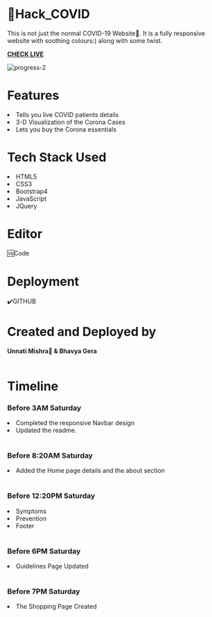 #  📍Hack_COVID

This is not just the normal COVID-19 Website📱. It is a fully responsive website with soothing colours:) along with some twist.
<br>

<b><a href="http://hack-covid.xyz/">CHECK LIVE</a></b>

<img src="https://i.ibb.co/GQcL9pF/progress-2.png" alt="progress-2" border="0">
<br>

<h1>Features</h1>

<li>Tells you live COVID patients details</li>
<li>3-D Visualization of the Corona Cases</li>
<li>Lets you buy the Corona essentials</li>

<h1>Tech Stack Used</h1>
<li>HTML5</li>
<li>CSS3</li>
<li>Bootstrap4</li>
<li>JavaScript</li>
<li>JQuery</li>


<h1>Editor</h1>
🆚Code

<h1>Deployment</h1>✔️GITHUB

<h1>Created and Deployed by</h1>
  <b>Unnati Mishra🙎 & Bhavya Gera</b>
  <br><br>
  
  <h1>Timeline</h1>
  
<h3>Before 3AM Saturday</h3>
<li>Completed the responsive Navbar design</li>
<li>Updated the readme.</li>
<br>

<h3>Before 8:20AM Saturday</h3>
<li> Added the Home page details and the about section</li>
<br>

<h3>Before 12:20PM Saturday</h3>
<li>Symptoms</li>
<li>Prevention</li>
<li>Footer</li>

<br>
<h3>Before 6PM Saturday</H3>
<li>Guidelines Page Updated</li>

<br>
<h3>Before 7PM Saturday</h3>
<li>The Shopping Page Created</li>
